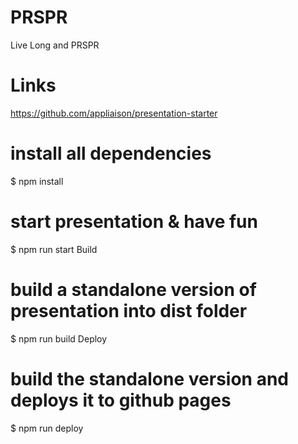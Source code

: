 # PRSPR

Live Long and PRSPR

# Links
https://github.com/appliaison/presentation-starter


# install all dependencies
$ npm install

# start presentation & have fun
$ npm run start
Build
# build a standalone version of presentation into dist folder
$ npm run build
Deploy
# build the standalone version and deploys it to github pages
$ npm run deploy
